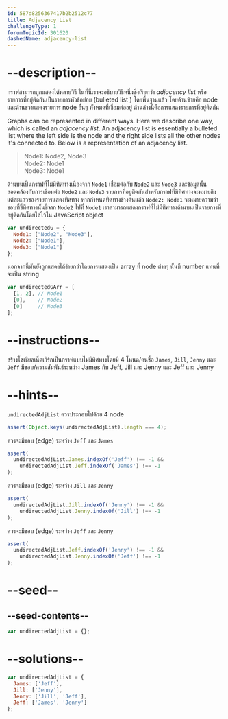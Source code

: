 ```yaml
---
id: 587d8256367417b2b2512c77
title: Adjacency List
challengeType: 1
forumTopicId: 301620
dashedName: adjacency-list
---
```


# --description--

กราฟสามารถถูกแสดงได้หลายวิธี ในที่นี้เราจะอธิบายวิธีหนึ่งซึ่งเรียกว่า <dfn>adjacency list</dfn> หรือ รายการที่อยู่ติดกันเป็นรายการหัวข้อย่อย (bulleted list ) โดยพื้นฐานแล้ว โดยด้านซ้ายคือ node และด้านขวาแสดงรายการ node อื่นๆ ทั้งหมดที่เชื่อมต่ออยู่ ด้านล่างนี้คือการแสดงรายการที่อยู่ติดกัน

Graphs can be represented in different ways. Here we describe one way, which is called an <dfn>adjacency list</dfn>. An adjacency list is essentially a bulleted list where the left side is the node and the right side lists all the other nodes it's connected to. Below is a representation of an adjacency list.

<blockquote>Node1: Node2, Node3<br>Node2: Node1<br>Node3: Node1</blockquote>

ด้านบนเป็นกราฟที่ไม่มีทิศทางเนื่องจาก `Node1` เชื่อมต่อกับ `Node2` และ `Node3` และข้อมูลนั้นสอดคล้องกับการเชื่อมต่อ `Node2` และ `Node3` รายการที่อยู่ติดกันสำหรับกราฟที่มีทิศทางจะหมายถึงแต่ละแถวของรายการแสดงทิศทาง หากกำหนดทิศทางข้างต้นแล้ว `Node2: Node1` จะหมายความว่าขอบที่ชี้ทิศทางนั้นชี้จาก `Node2` ไปที่ `Node1` เราสามารถแสดงกราฟที่ไม่มีทิศทางด้านบนเป็นรายการที่อยู่ติดกันโดยใส่ไว้ใน JavaScript object

```js
var undirectedG = {
  Node1: ["Node2", "Node3"],
  Node2: ["Node1"],
  Node3: ["Node1"]
};
```

นอกจากนี้มันยังถูกแสดงได้ง่ายกว่าโดยการแสดงเป็น array ที่ node ต่างๆ นั้นมี number แทนที่จะเป็น string

```js
var undirectedGArr = [
  [1, 2], // Node1
  [0],    // Node2
  [0]     // Node3
];
```

# --instructions--

สร้างโซเชียลเน็ตเวิร์กเป็นกราฟแบบไม่มีทิศทางโดยมี 4 โหนด/คนชื่อ `James`, `Jill`, `Jenny` และ `Jeff` มีขอบ/ความสัมพันธ์ระหว่าง James กับ Jeff, Jill และ Jenny และ Jeff และ Jenny

# --hints--

`undirectedAdjList` ควรประกอบไปด้วย 4 node

```js
assert(Object.keys(undirectedAdjList).length === 4);
```

ควรจะมีขอบ (edge) ระหว่าง `Jeff` และ `James`

```js
assert(
  undirectedAdjList.James.indexOf('Jeff') !== -1 &&
    undirectedAdjList.Jeff.indexOf('James') !== -1
);
```

ควรจะมีขอบ (edge) ระหว่าง `Jill` และ `Jenny`

```js
assert(
  undirectedAdjList.Jill.indexOf('Jenny') !== -1 &&
    undirectedAdjList.Jenny.indexOf('Jill') !== -1
);
```

ควรจะมีขอบ (edge) ระหว่าง `Jeff` และ `Jenny`

```js
assert(
  undirectedAdjList.Jeff.indexOf('Jenny') !== -1 &&
    undirectedAdjList.Jenny.indexOf('Jeff') !== -1
);
```

# --seed--

## --seed-contents--

```js
var undirectedAdjList = {};
```

# --solutions--

```js
var undirectedAdjList = {
  James: ['Jeff'],
  Jill: ['Jenny'],
  Jenny: ['Jill', 'Jeff'],
  Jeff: ['James', 'Jenny']
};
```
